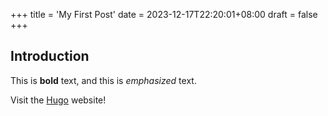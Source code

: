 +++
title = 'My First Post'
date = 2023-12-17T22:20:01+08:00
draft = false
+++
## Introduction

This is **bold** text, and this is *emphasized* text.

Visit the [Hugo](https://gohugo.io) website!